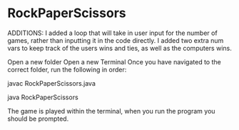 # RockPaperScissors
ADDITIONS: I added a loop that will take in user input for the number of games, rather than inputting it in the code directly.
I added two extra num vars to keep track of the users wins and ties, as well as the computers wins. 


Open a new folder
Open a new Terminal
Once you have navigated to the correct folder, run the following in order:



javac RockPaperScissors.java

java RockPaperScissors

The game is played within the terminal, when you run the program you should be prompted.
